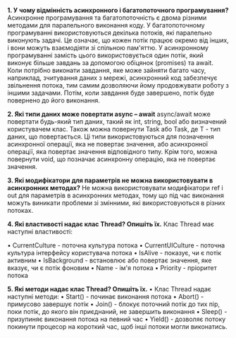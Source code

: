 **1.	У чому відмінність асинхронного і багатопоточного програмування?**
Асинхронне програмування та багатопоточність є двома різними методами для паралельного виконання коду. У багатопоточному програмуванні використовуються декілька потоків, які паралельно виконують задачі. Це означає, що кожен потік працює окремо від інших, і вони можуть взаємодіяти зі спільною пам'яттю.
У асинхронному програмуванні замість цього використовується один потік, який виконує більше завдань за допомогою обіцянок (promises) та await. Коли потрібно виконати завдання, яке може зайняти багато часу, наприклад, зчитування даних з мережі, асинхронний код забезпечує звільнення потока, тим самим дозволяючи йому продовжувати роботу з іншими задачами. Потім, коли завдання буде завершено, потік буде повернено до його виконання.

**2.	Які типи даних може повертати async – await**
async/await може повертати будь-який тип даних, такий як int, string, bool або визначений користувачем клас. Також можна повернути Task або Task<T>, де T - тип даних, що повертається. Ці типи використовуються для позначення асинхронної операції, яка не повертає значення, або асинхронної операції, яка повертає значення відповідного типу. Крім того, можна повернути void, що позначає асинхронну операцію, яка не повертає значення.

**3.	Які модифікатори для параметрів не можна використовувати  в асинхронних методах?**
Не можна використовувати модифікатори ref і out для параметрів в асинхронних методах, тому що під час виконання можуть виникати проблеми зі змінними, які використовуються в різних потоках.

**4.	Які властивості надає клас Thread? Опишіть їх.**
Клас Thread має наступні властивості:

• CurrentCulture - поточна культура потока
• CurrentUICulture - поточна культура інтерфейсу користувача потока
• IsAlive - показує, чи є потік активним
• IsBackground - встановлює або повертає значення, яке вказує, чи є потік фоновим
• Name - ім'я потока
• Priority - пріоритет потока

**5.	Які методи надає клас Thread? Опишіть їх.**
• Клас Thread надає наступні методи:
• Start() - починає виконання потока
• Abort() - примусово завершує потік
• Join() - блокує поточний потік до тих пір, поки потік, до якого він приєднаний, не завершить виконання
• Sleep() - призупиняє виконання потока на певний час
• Yield() - дозволяє потоку покинути процесор на короткий час, щоб інші потоки могли виконатись.
